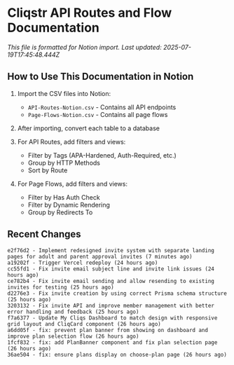 # Cliqstr API Routes and Flow Documentation

*This file is formatted for Notion import. Last updated: 2025-07-19T17:45:48.444Z*

## How to Use This Documentation in Notion

1. Import the CSV files into Notion:
   - `API-Routes-Notion.csv` - Contains all API endpoints
   - `Page-Flows-Notion.csv` - Contains all page flows

2. After importing, convert each table to a database
3. For API Routes, add filters and views:
   - Filter by Tags (APA-Hardened, Auth-Required, etc.)
   - Group by HTTP Methods
   - Sort by Route

4. For Page Flows, add filters and views:
   - Filter by Has Auth Check
   - Filter by Dynamic Rendering
   - Group by Redirects To

## Recent Changes

```
e2f76d2 - Implement redesigned invite system with separate landing pages for adult and parent approval invites (7 minutes ago)
a19202f - Trigger Vercel redeploy (24 hours ago)
cc55fd1 - Fix invite email subject line and invite link issues (24 hours ago)
ce782b4 - Fix invite email sending and allow resending to existing invites for testing (25 hours ago)
d2276e3 - Fix invite creation by using correct Prisma schema structure (25 hours ago)
3203132 - Fix invite API and improve member management with better error handling and feedback (25 hours ago)
f7a6377 - Update My Cliqs Dashboard to match design with responsive grid layout and CliqCard component (26 hours ago)
a6dd05f - fix: prevent plan banner from showing on dashboard and improve plan selection flow (26 hours ago)
1fcf832 - fix: add PlanBanner component and fix plan selection page (26 hours ago)
36ae504 - fix: ensure plans display on choose-plan page (26 hours ago)
```
